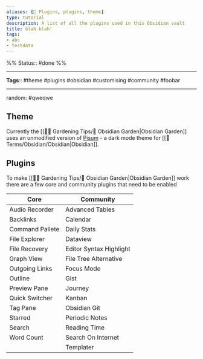 ```yaml
---
aliases: [🔌 Plugins, plugins, theme]
type: tutorial
description: A list of all the plugins used in this Obsidian vault
title: blah blah'
tags:
- abc
- testdata
---
```

%%
Status:: #done 
%%



---
**Tags**:: #theme #plugins #obsidian #customising #community  #foobar

---

random: #qweqwe


## Theme

Currently the [[👩‍🌾 Gardening Tips/🌳  Obsidian Garden|Obsidian Garden]] uses an unmodified version of [Pisum](https://github.com/GuangluWu/obsidian-pisum) - a dark mode theme for [[📇 Terms/Obsidian/Obsidian|Obsidian]].

## Plugins

To make [[👩‍🌾 Gardening Tips/🌳  Obsidian Garden|Obsidian Garden]] work there are a few core and community plugins that need to be enabled

| Core            | Community               |
| --------------- | ----------------------- |
| Audio Recorder  | Advanced Tables         |
| Backlinks       | Calendar                |
| Command Pallete | Daily Stats             |
| File Explorer   | Dataview                |
| File Recovery   | Editor Syntax Highlight |
| Graph View      | File Tree Alternative   |
| Outgoing Links  | Focus Mode              |
| Outline         | Gist                    |
| Preview Pane    | Journey                 |
| Quick Switcher  | Kanban                  
| Tag Pane        | Obsidian Git            |
| Starred         | Periodic Notes          |
| Search          | Reading Time            |
| Word Count      | Search On Internet      |
|                 | Templater               |

